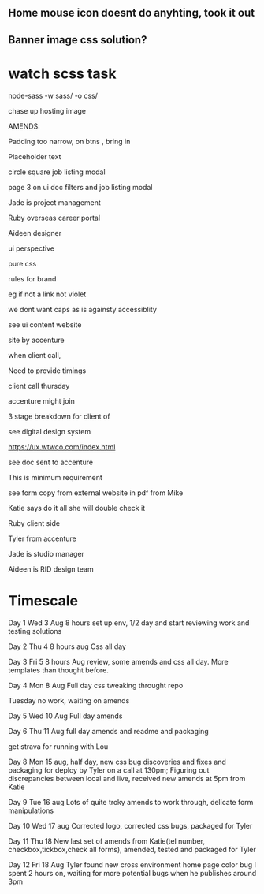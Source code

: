 
## Home mouse icon doesnt do anyhting, took it out

## Banner image css solution?

# watch scss task

 node-sass -w sass/ -o css/

chase up hosting image
 
AMENDS:

Padding too narrow, on btns , bring in

Placeholder text

circle square job listing modal

page 3 on ui doc filters and job listing modal
 




Jade is project management

Ruby overseas career portal

Aideen designer 

ui perspective

pure css

rules for brand 

eg if not a link not violet

we dont want caps as is againsty accessiblity

see ui content website

site by accenture

when client call, 

Need to provide timings

client call thursday

accenture might join

3 stage breakdown for client of 

see digital design system

https://ux.wtwco.com/index.html

see doc sent to accenture

<!-- https://eedu-dev28.fa.em3.oraclecloud.com/hcmUI/CandidateExperience/en/sites/CX_6001 -->

This is minimum requirement

see form copy from external website in pdf from Mike

Katie says do it all she will double check it

Ruby client side

Tyler from accenture

Jade is studio manager

Aideen is RID design team

# Timescale

Day 1  Wed 3 Aug  8 hours set up env, 1/2 day and start reviewing work and testing solutions

Day 2 Thu 4 8 hours aug Css all day

Day 3 Fri 5 8 hours Aug review, some amends and css all day. More templates than thought before.

Day 4 Mon 8 Aug Full day css tweaking throught repo

Tuesday no work, waiting on amends

Day 5 Wed  10 Aug Full day amends

Day 6 Thu 11 Aug full day amends and readme and packaging

get strava for running with Lou

Day 8 Mon 15 aug, half day, new css bug discoveries and fixes and packaging for deploy by Tyler on a call at 130pm; Figuring out discrepancies between local and live, received new amends at 5pm from Katie

Day 9 Tue 16 aug Lots of quite trcky amends to work through, delicate form manipulations

Day 10 Wed  17 aug Corrected logo, corrected css bugs, packaged for Tyler

Day 11 Thu 18 New last set of amends from Katie(tel number, checkbox,tickbox,check all forms), amended, tested and packaged for Tyler

Day 12 Fri 18 Aug Tyler found new cross environment home page color bug I spent 2 hours on, waiting for more potential bugs when he publishes around 3pm 